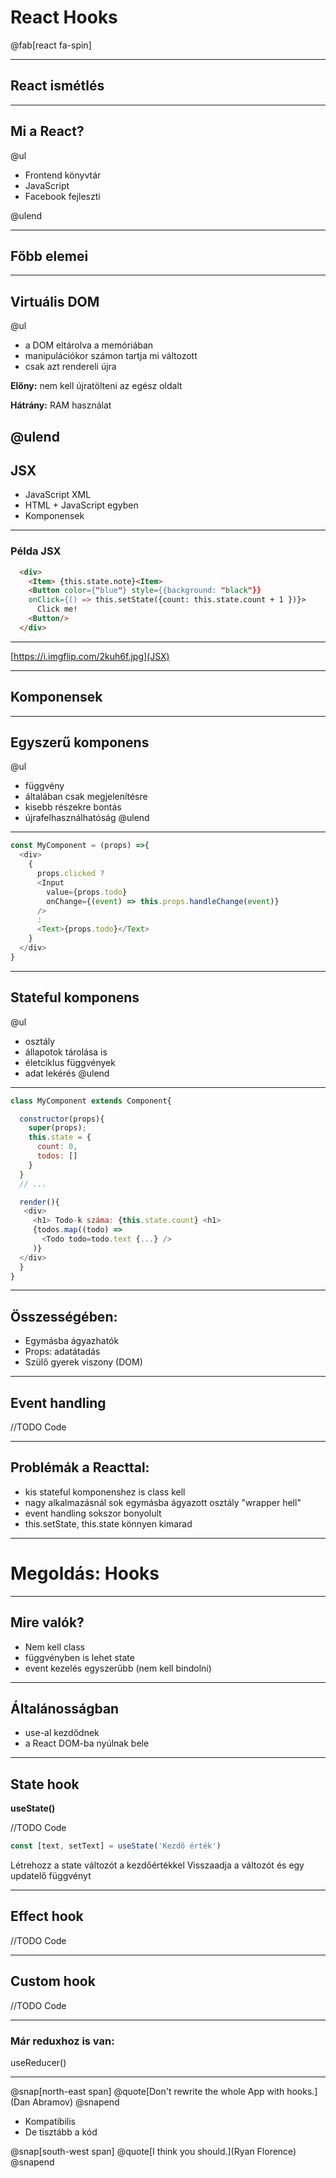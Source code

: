 
# React Hooks

@fab[react fa-spin]

---

## React ismétlés

---

## Mi a React?
@ul

- Frontend könyvtár
- JavaScript
- Facebook fejleszti

@ulend

---

## Főbb elemei

---

## Virtuális DOM

@ul

- a DOM eltárolva a memóriában
- manipulációkor számon tartja mi változott
- csak azt rendereli újra


**Előny:** nem kell újratölteni az egész oldalt

**Hátrány:** RAM használat

@ulend
---

## JSX

- JavaScript XML
- HTML + JavaScript egyben
- Komponensek

---

### Példa JSX

```HTML
  <div>
    <Item> {this.state.note}<Item>
    <Button color={"blue"} style={{background: "black"}}
    onClick={() => this.setState({count: this.state.count + 1 })}>
      Click me!
    <Button/>
  </div>
```
---

[https://i.imgflip.com/2kuh6f.jpg](JSX)

---

  ## Komponensek

---

  ## Egyszerű komponens

@ul
  - függvény
  - általában csak megjelenítésre
  - kisebb részekre bontás
  - újrafelhasználhatóság
@ulend

---

```javascript
const MyComponent = (props) =>{
  <div>
    {
      props.clicked ?
      <Input
        value={props.todo}
        onChange={(event) => this.props.handleChange(event)}
      />
      :
      <Text>{props.todo}</Text>
    }
  </div>
}
```

---

  ## Stateful komponens

@ul
  - osztály
  - állapotok tárolása is
  - életciklus függvények
  - adat lekérés
@ulend

---

```javascript
class MyComponent extends Component{

  constructor(props){
    super(props);
    this.state = {
      count: 0,
      todos: []
    }
  }
  // ...

  render(){
   <div>
     <h1> Todo-k száma: {this.state.count} <h1>
     {todos.map((todo) =>
       <Todo todo=todo.text {...} />
     )}
  </div>
  }
}
```

---

  ## Összességében:

  - Egymásba ágyazhatók
  - Props: adatátadás
  - Szülő gyerek viszony (DOM)

---

  ## Event handling

  //TODO Code

---

## Problémák a Reacttal:

  - kis stateful komponenshez is class kell
  - nagy alkalmazásnál sok egymásba ágyazott osztály "wrapper hell"
  - event handling sokszor bonyolult
  - this.setState, this.state könnyen kimarad

---

# Megoldás: Hooks

---

  ## Mire valók?

  - Nem kell class
  - függvényben is lehet state
  - event kezelés egyszerűbb (nem kell bindolni)

---

  ## Általánosságban

  - use-al kezdődnek
  - a React DOM-ba nyúlnak bele

---

## State hook
**useState()**

  //TODO Code
  ```javascript
  const [text, setText] = useState('Kezdő érték')
  ```

  Létrehozz a state változót a kezdőértékkel
  Visszaadja a változót és egy updatelő függvényt

---

## Effect hook
  //TODO Code

---

## Custom hook

//TODO Code

---

### Már reduxhoz is van:

useReducer()

---

@snap[north-east span]
@quote[Don't rewrite the whole App with hooks.](Dan Abramov)
@snapend

- Kompatibilis
- De tisztább a kód

@snap[south-west span]
@quote[I think you should.](Ryan Florence)
@snapend
